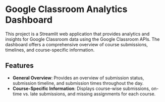 # Google Classroom Analytics Dashboard

This project is a Streamlit web application that provides analytics and insights for Google Classroom data using the Google Classroom APIs. The dashboard offers a comprehensive overview of course submissions, timelines, and course-specific information.

## Features

- **General Overview**: Provides an overview of submission status, submission timeline, and submission times throughout the day.
- **Course-Specific Information**: Displays course-wise submissions, on-time vs. late submissions, and missing assignments for each course.
